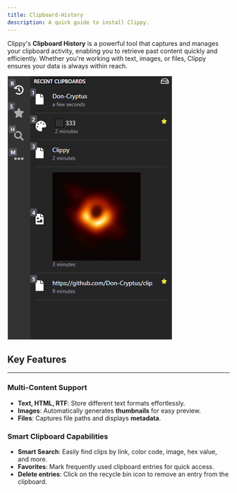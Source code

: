 ```yaml
---
title: Clipboard-History
description: A quick guide to install Clippy.
---
```


Clippy's **Clipboard History** is a powerful tool that captures and manages your clipboard activity, enabling you to retrieve past content quickly and efficiently. Whether you're working with text, images, or files, Clippy ensures your data is always within reach.

![Clipboard History Overview](../../../assets/clippy-showcase.webp)

## Key Features

---

### Multi-Content Support

- **Text, HTML, RTF**: Store different text formats effortlessly.
- **Images**: Automatically generates **thumbnails** for easy preview.
- **Files**: Captures file paths and displays **metadata**.

### Smart Clipboard Capabilities

- **Smart Search**: Easily find clips by link, color code, image, hex value, and more.
- **Favorites**: Mark frequently used clipboard entries for quick access.
- **Delete entries**: Click on the recycle bin icon to remove an entry from the clipboard.
